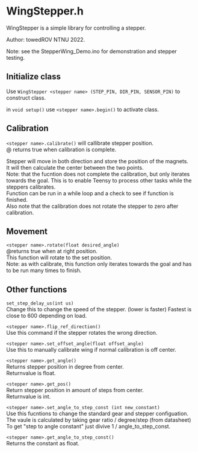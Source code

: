 # WingStepper.h  
WingStepper is a simple library for controlling a stepper.  
  
Author: towedROV NTNU 2022. 
  
Note: see the StepperWing_Demo.ino for demonstration and stepper testing.

## Initialize class  

Use `WingStepper <stepper name> (STEP_PIN, DIR_PIN, SENSOR_PIN)` to construct class.  

in `void setup()` use `<stepper name>.begin()` to activate class.  


## Calibration    

`<stepper name>.calibrate()` will callibrate stepper position.  
@ returns true when calibration is complete.  

Stepper will move in both direction and store the position of the magnets.  
It will then calculate the center between the two points.  
Note: that the fucntion does not complete the calibration, but only iterates towards the goal. This is to enable Teensy to process other tasks while the steppers calibrates.  
Function can be run in a while loop and a check to see if function is finished.  
Also note that the calibration does not rotate the stepper to zero after calibration.

## Movement  
`<stepper name>.rotate(float desired_angle)`  
@returns true when at right position.  
This function will rotate to the set position.  
Note: as with calibrate, this function only iterates towards the goal and has to be run many times to finish.  

## Other functions  
`set_step_delay_us(int us)`  
Change this to change the speed of the stepper.  (lower is faster)
Fastest is close to 600 depending on load.   

`<stepper name>.flip_ref_direction()`  
Use this command if the stepper rotates the wrong direction.  

`<stepper name>.set_offset_angle(float offset_angle)`  
Use this to manually calibrate wing if normal calibration is off center.  

`<stepper name>.get_angle()`  
Returns stepper position in degree from center.  
Returnvalue is float.  

`<stepper name>.get_pos()`  
Return stepper position in amount of steps from center.  
Returnvalue is int.  

`<stepper name>.set_angle_to_step_const (int new_constant)`  
Use this fucntions to change the standard gear and stepper configuation.  
The vaule is calculated by taking gear ratio / degree/step (from datasheet)  
To get "step to angle constant" just divive 1 / angle_to_step_const.  

`<stepper name>.get_angle_to_step_const()`  
Returns the constant as float.  
